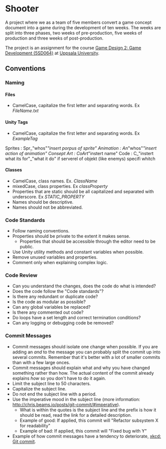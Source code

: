 # Shooter
A project where we as a team of five members convert a game concept document into a game during the development of ten weeks. The weeks are split into three phases, two weeks of pre-production, five weeks of production and three weeks of post-production.

The project is an assignment for the course [Game Design 2: Game Development (5SD064)](http://www.uu.se/en/admissions/master/selma/kursplan/?kpid=33553) at [Uppsala University](http://www.uu.se/en).

## Conventions

### Naming
#### Files
- CamelCase, capitalize the first letter and separating words. Ex _FileName.txt_

#### Unity Tags
- CamelCase, capitalize the first letter and separating words. Ex _ExampleTag_

Sprites : Spr_"whos"_"insert porpus of sprite"
Animation : An_"whos"_"insert action of animation"
Consept Art : CoArt_"instert name"
Code : C_"instert what its for"_"what it do"
if serverel of objekt (like enemys) specifi whitch 

#### Classes
- CamelCase, class names. Ex. _ClassName_
- mixedCase, class properties. Ex _classProperty_
- Properties that are static should be all capitalized and separated with underscore. Ex _STATIC_PROPERTY_
- Names should be descriptive.
- Names should not be abbreviated.

### Code Standards
- Follow naming conventions.
- Properties should be private to the extent it makes sense.
	- Properties that should be accessible through the editor need to be public.
- Use Unity utility methods and constant variables when possible.
- Remove unused variables and properties.
- Comment only when explaining complex logic.

### Code Review
- Can you understand the changes, does the code do what is intended?
- Does the code follow the "Code standards"?
- Is there any redundant or duplicate code?
- Is the code as modular as possible?
- Can any global variables be replaced?
- Is there any commented out code?
- Do loops have a set length and correct termination conditions?
- Can any logging or debugging code be removed?

### Commit Messages
- Commit messages should isolate one change when possible. If you are adding an _and_ to the message you can probably split the commit up into several commits. Remember that it's better with a lot of smaller commits than with a few large onces.
- Commit messages should explain what and why you have changed something rather than how. The actual content of the commit already explains _how_ so you don't have to do it again.
- Limit the subject line to 50 characters.
- Capitalize the subject line.
- Do not end the subject line with a period.
- Use the imperative mood in the subject line (more information: http://chris.beams.io/posts/git-commit/#imperative).
	- What is within the quotes is the subject line and the prefix is how it should be read, read the link for a detailed description.
	- Example of good: If applied, this commit will "Refactor subsystem X for readability"
	- Example of bad: If applied, this commit will "Fixed bug with Y"
- Example of how commit messages have a tendency to deteriorate, [xkcd: Git commit](https://xkcd.com/1296/).
